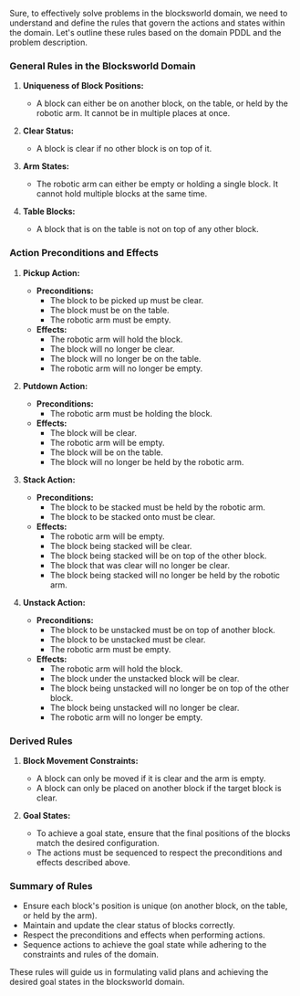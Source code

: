 Sure, to effectively solve problems in the blocksworld domain, we need to understand and define the rules that govern the actions and states within the domain. Let's outline these rules based on the domain PDDL and the problem description.

### General Rules in the Blocksworld Domain

1. **Uniqueness of Block Positions:**
   - A block can either be on another block, on the table, or held by the robotic arm. It cannot be in multiple places at once.

2. **Clear Status:**
   - A block is clear if no other block is on top of it.

3. **Arm States:**
   - The robotic arm can either be empty or holding a single block. It cannot hold multiple blocks at the same time.

4. **Table Blocks:**
   - A block that is on the table is not on top of any other block.

### Action Preconditions and Effects

1. **Pickup Action:**
   - **Preconditions:**
     - The block to be picked up must be clear.
     - The block must be on the table.
     - The robotic arm must be empty.
   - **Effects:**
     - The robotic arm will hold the block.
     - The block will no longer be clear.
     - The block will no longer be on the table.
     - The robotic arm will no longer be empty.

2. **Putdown Action:**
   - **Preconditions:**
     - The robotic arm must be holding the block.
   - **Effects:**
     - The block will be clear.
     - The robotic arm will be empty.
     - The block will be on the table.
     - The block will no longer be held by the robotic arm.

3. **Stack Action:**
   - **Preconditions:**
     - The block to be stacked must be held by the robotic arm.
     - The block to be stacked onto must be clear.
   - **Effects:**
     - The robotic arm will be empty.
     - The block being stacked will be clear.
     - The block being stacked will be on top of the other block.
     - The block that was clear will no longer be clear.
     - The block being stacked will no longer be held by the robotic arm.

4. **Unstack Action:**
   - **Preconditions:**
     - The block to be unstacked must be on top of another block.
     - The block to be unstacked must be clear.
     - The robotic arm must be empty.
   - **Effects:**
     - The robotic arm will hold the block.
     - The block under the unstacked block will be clear.
     - The block being unstacked will no longer be on top of the other block.
     - The block being unstacked will no longer be clear.
     - The robotic arm will no longer be empty.

### Derived Rules

1. **Block Movement Constraints:**
   - A block can only be moved if it is clear and the arm is empty.
   - A block can only be placed on another block if the target block is clear.

2. **Goal States:**
   - To achieve a goal state, ensure that the final positions of the blocks match the desired configuration.
   - The actions must be sequenced to respect the preconditions and effects described above.

### Summary of Rules

- Ensure each block's position is unique (on another block, on the table, or held by the arm).
- Maintain and update the clear status of blocks correctly.
- Respect the preconditions and effects when performing actions.
- Sequence actions to achieve the goal state while adhering to the constraints and rules of the domain.

These rules will guide us in formulating valid plans and achieving the desired goal states in the blocksworld domain.